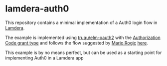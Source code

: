 # lamdera-auth0

This repository contains a minimal implementation of a Auth0 login flow in [Lamdera](https://lamdera.com/).

The example is implemented using [truqu/elm-oauth2](https://package.elm-lang.org/packages/truqu/elm-oauth2/8.0.1/) 
with the [Authorization Code grant type](https://package.elm-lang.org/packages/truqu/elm-oauth2/latest/OAuth-AuthorizationCode) 
and follows the flow suggested by [Mario Rogic](https://github.com/supermario) [here](https://discord.com/channels/654415002224295940/654415002869956622/934824899770450040).

This example is by no means perfect, but can be used as a starting point for implementing Auth0 in a Lamdera app
